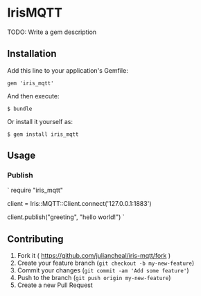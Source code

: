 # IrisMQTT

TODO: Write a gem description

## Installation

Add this line to your application's Gemfile:

    gem 'iris_mqtt'

And then execute:

    $ bundle

Or install it yourself as:

    $ gem install iris_mqtt

## Usage

### Publish

`
require "iris_mqtt"

client = Iris::MQTT::Client.connect('127.0.0.1:1883')

client.publish("greeting", "hello world!")
`

## Contributing

1. Fork it ( https://github.com/juliancheal/iris-mqtt/fork )
2. Create your feature branch (`git checkout -b my-new-feature`)
3. Commit your changes (`git commit -am 'Add some feature'`)
4. Push to the branch (`git push origin my-new-feature`)
5. Create a new Pull Request
